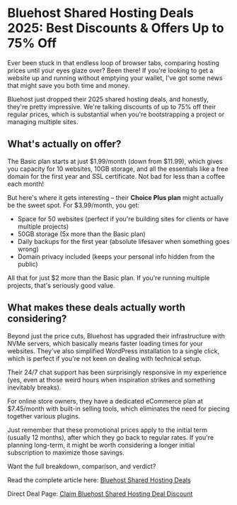 Bluehost Shared Hosting Deals 2025: Best Discounts & Offers Up to 75% Off
===================================================

Ever been stuck in that endless loop of browser tabs, comparing hosting prices until your eyes glaze over? Been there! If you're looking to get a website up and running without emptying your wallet, I've got some news that might save you both time and money.

Bluehost just dropped their 2025 shared hosting deals, and honestly, they're pretty impressive. We're talking discounts of up to 75% off their regular prices, which is substantial when you're bootstrapping a project or managing multiple sites.

What's actually on offer?
-------------------------

The Basic plan starts at just $1.99/month (down from $11.99), which gives you capacity for 10 websites, 10GB storage, and all the essentials like a free domain for the first year and SSL certificate. Not bad for less than a coffee each month!

But here's where it gets interesting – their **Choice Plus plan** might actually be the sweet spot. For $3.99/month, you get:

*   Space for 50 websites (perfect if you're building sites for clients or have multiple projects)
*   50GB storage (5x more than the Basic plan)
*   Daily backups for the first year (absolute lifesaver when something goes wrong)
*   Domain privacy included (keeps your personal info hidden from the public)

All that for just $2 more than the Basic plan. If you're running multiple projects, that's seriously good value.

What makes these deals actually worth considering?
--------------------------------------------------

Beyond just the price cuts, Bluehost has upgraded their infrastructure with NVMe servers, which basically means faster loading times for your websites. They've also simplified WordPress installation to a single click, which is perfect if you're not keen on dealing with technical setup.

Their 24/7 chat support has been surprisingly responsive in my experience (yes, even at those weird hours when inspiration strikes and something inevitably breaks).

For online store owners, they have a dedicated eCommerce plan at $7.45/month with built-in selling tools, which eliminates the need for piecing together various plugins.

Just remember that these promotional prices apply to the initial term (usually 12 months), after which they go back to regular rates. If you're planning long-term, it might be worth considering a longer initial subscription to maximize those savings.

Want the full breakdown, comparison, and verdict? 

Read the complete article here: [Bluehost Shared Hosting Deals](https://wpdealsexpert.com/bluehost-shared-hosting-deals/)

Direct Deal Page: [Claim Bluehost Shared Hosting Deal Discount](https://wpdealsexpert.com/go/bluehost-shared-hosting/)
